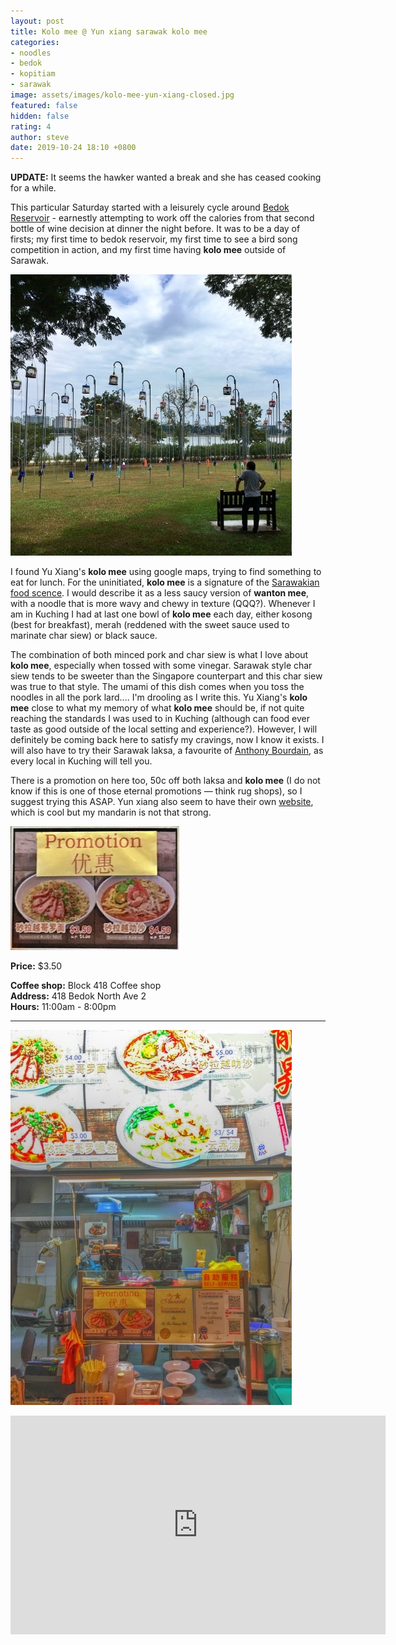 ```yaml
---
layout: post
title: Kolo mee @ Yun xiang sarawak kolo mee
categories:
- noodles
- bedok
- kopitiam
- sarawak
image: assets/images/kolo-mee-yun-xiang-closed.jpg
featured: false
hidden: false
rating: 4
author: steve
date: 2019-10-24 18:10 +0800
---
```

**UPDATE:** It seems the hawker wanted a break and she has ceased cooking for a while.

This particular Saturday started with a leisurely cycle around [Bedok Reservoir](https://en.wikipedia.org/wiki/Bedok_Reservoir) - earnestly attempting to work off the calories from that second bottle of wine decision at dinner the night before. It was to be a day of firsts; my first time to bedok reservoir, my first time to see a bird song competition in action, and my first time having **kolo mee** outside of Sarawak.

![Bird song competition](/assets/images/kolo-mee-yun-xiang-2.jpg "Bird song competition")

I found Yu Xiang's **kolo mee** using google maps, trying to find something to eat for lunch. For the uninitiated, **kolo mee** is a signature of the [Sarawakian food scence](http://www.rojakdaily.com/lifestyle/article/7932/5-best-food-to-try-in-sarawak-and-where-to-find-them). I would describe it as a less saucy version of **wanton mee**, with a noodle that is more wavy and chewy in texture (QQQ?). Whenever I am in Kuching I had at last one bowl of **kolo mee** each day, either kosong (best for breakfast), merah (reddened with the sweet sauce used to marinate char siew) or black sauce.

The combination of both minced pork and char siew is what I love about **kolo mee**, especially when tossed with some vinegar. Sarawak style char siew tends to be sweeter than the Singapore counterpart and this char siew was true to that style. The umami of this dish comes when you toss the noodles in all the pork lard.... I'm drooling as I write this. Yu Xiang's **kolo mee** close to what my memory of what **kolo mee** should be, if not quite reaching the standards I was used to in Kuching (although can food ever taste as good outside of the local setting and experience?). However, I will definitely be coming back here to satisfy my cravings, now I know it exists. I will also have to try their Sarawak laksa, a favourite of [Anthony Bourdain](https://www.thestar.com.my/news/nation/2015/05/29/anthony-bourdain-again-tastes-sarawak-laksa), as every local in Kuching will tell you.

There is a promotion on here too, 50c off both laksa and **kolo mee** (I do not know if this is one of those eternal promotions — think rug shops), so I suggest trying this ASAP. Yun xiang also seem to have their own [website](https://yun-xiang-sarawak-kolo-mee-laksa.business.site), which is cool but my mandarin is not that strong.

![Promotion](/assets/images/kolo-mee-yun-xiang-3.jpg "Promotion")


**Price:** $3.50

**Coffee shop:** Block 418 Coffee shop  
**Address:** 418 Bedok North Ave 2  
**Hours:** 11:00am - 8:00pm  

***  

![Yu Xiang](/assets/images/kolo-mee-yun-xiang-4.jpg "Yu Xiang")

<iframe src="https://www.google.com/maps/embed?pb=!1m14!1m8!1m3!1d15954.982823734426!2d103.9300227!3d1.328595!3m2!1i1024!2i768!4f13.1!3m3!1m2!1s0x0%3A0x3c3a1bc2dc00e8d6!2sYun%20Xiang%20Sarawak%20Kolo%20Mee!5e0!3m2!1sen!2ssg!4v1571911777514!5m2!1sen!2ssg" width="600" height="350" frameborder="0" style="border:0;" allowfullscreen=""></iframe>